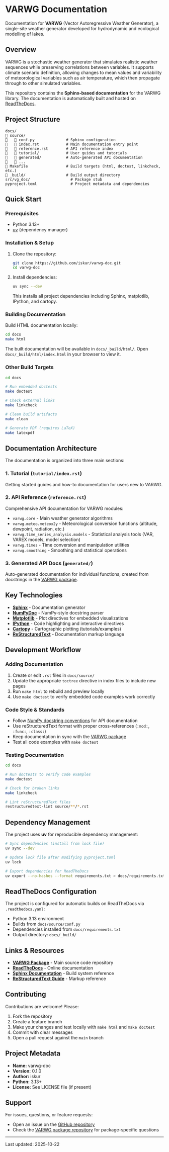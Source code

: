 # VARWG Documentation

Documentation for **VARWG** (Vector Autoregressive Weather Generator), a single-site weather generator developed for hydrodynamic and ecological modelling of lakes.

## Overview

VARWG is a stochastic weather generator that simulates realistic weather sequences while preserving correlations between variables. It supports climate scenario definition, allowing changes to mean values and variability of meteorological variables such as air temperature, which then propagate through to other simulated variables.

This repository contains the **Sphinx-based documentation** for the VARWG library. The documentation is automatically built and hosted on [ReadTheDocs](https://varwg-doc.readthedocs.io).

## Project Structure

```
docs/
   source/
      conf.py              # Sphinx configuration
      index.rst            # Main documentation entry point
      reference.rst        # API reference index
      tutorial/            # User guides and tutorials
      generated/           # Auto-generated API documentation
      ...
   Makefile                 # Build targets (html, doctest, linkcheck, etc.)
   _build/                  # Build output directory
src/vg_doc/                  # Package stub
pyproject.toml               # Project metadata and dependencies
```

## Quick Start

### Prerequisites

- Python 3.13+
- [uv](https://docs.astral.sh/uv/) (dependency manager)

### Installation & Setup

1. Clone the repository:
   ```bash
   git clone https://github.com/iskur/varwg-doc.git
   cd varwg-doc
   ```

2. Install dependencies:
   ```bash
   uv sync --dev
   ```

   This installs all project dependencies including Sphinx, matplotlib, IPython, and cartopy.

### Building Documentation

Build HTML documentation locally:

```bash
cd docs
make html
```

The built documentation will be available in `docs/_build/html/`. Open `docs/_build/html/index.html` in your browser to view it.

### Other Build Targets

```bash
cd docs

# Run embedded doctests
make doctest

# Check external links
make linkcheck

# Clean build artifacts
make clean

# Generate PDF (requires LaTeX)
make latexpdf
```

## Documentation Architecture

The documentation is organized into three main sections:

### 1. **Tutorial** (`tutorial/index.rst`)
Getting started guides and how-to documentation for users new to VARWG.

### 2. **API Reference** (`reference.rst`)
Comprehensive API documentation for VARWG modules:
- `varwg.core` - Main weather generator algorithms
- `varwg.meteo.meteox2y` - Meteorological conversion functions (altitude, dewpoint, radiation, etc.)
- `varwg.time_series_analysis.models` - Statistical analysis tools (VAR, VAREX models, model selection)
- `varwg.times` - Time conversion and manipulation utilities
- `varwg.smoothing` - Smoothing and statistical operations

### 3. **Generated API Docs** (`generated/`)
Auto-generated documentation for individual functions, created from docstrings in the [VARWG package](https://github.com/iskur/varwg).

## Key Technologies

- **[Sphinx](https://www.sphinx-doc.org/)** - Documentation generator
- **[NumPyDoc](https://numpydoc.readthedocs.io/)** - NumPy-style docstring parser
- **[Matplotlib](https://matplotlib.org/)** - Plot directives for embedded visualizations
- **[IPython](https://ipython.org/)** - Code highlighting and interactive directives
- **[Cartopy](https://scitools.org.uk/cartopy/)** - Cartographic plotting (tutorials/examples)
- **[ReStructuredText](https://docutils.sourceforge.io/rst.html)** - Documentation markup language

## Development Workflow

### Adding Documentation

1. Create or edit `.rst` files in `docs/source/`
2. Update the appropriate `toctree` directive in index files to include new pages
3. Run `make html` to rebuild and preview locally
4. Use `make doctest` to verify embedded code examples work correctly

### Code Style & Standards

- Follow [NumPy docstring conventions](https://numpydoc.readthedocs.io/en/latest/format.html) for API documentation
- Use reStructuredText format with proper cross-references (`:mod:`, `:func:`, `:class:`)
- Keep documentation in sync with the [VARWG package](https://github.com/iskur/varwg)
- Test all code examples with `make doctest`

### Testing Documentation

```bash
cd docs

# Run doctests to verify code examples
make doctest

# Check for broken links
make linkcheck

# Lint reStructuredText files
restructuredtext-lint source/**/*.rst
```

## Dependency Management

The project uses **uv** for reproducible dependency management:

```bash
# Sync dependencies (install from lock file)
uv sync --dev

# Update lock file after modifying pyproject.toml
uv lock

# Export dependencies for ReadTheDocs
uv export --no-hashes --format requirements.txt > docs/requirements.txt
```

## ReadTheDocs Configuration

The project is configured for automatic builds on ReadTheDocs via `.readthedocs.yaml`:

- Python 3.13 environment
- Builds from `docs/source/conf.py`
- Dependencies installed from `docs/requirements.txt`
- Output directory: `docs/_build/`

## Links & Resources

- **[VARWG Package](https://github.com/iskur/varwg)** - Main source code repository
- **[ReadTheDocs](https://varwg-doc.readthedocs.io)** - Online documentation
- **[Sphinx Documentation](https://www.sphinx-doc.org/)** - Build system reference
- **[ReStructuredText Guide](https://docutils.sourceforge.io/rst.html)** - Markup reference

## Contributing

Contributions are welcome! Please:

1. Fork the repository
2. Create a feature branch
3. Make your changes and test locally with `make html` and `make doctest`
4. Commit with clear messages
5. Open a pull request against the `main` branch

## Project Metadata

- **Name:** varwg-doc
- **Version:** 0.1.0
- **Author:** iskur
- **Python:** 3.13+
- **License:** See LICENSE file (if present)

## Support

For issues, questions, or feature requests:
- Open an issue on the [GitHub repository](https://github.com/iskur/varwg-doc)
- Check the [VARWG package repository](https://github.com/iskur/varwg) for package-specific questions

---

Last updated: 2025-10-22
